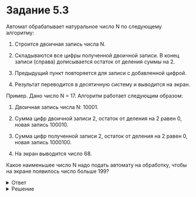 # Задание 5.3

Автомат обрабатывает натуральное число N по следующему алгоритму:

1. Строится двоичная запись числа N.

2. Складываются все цифры полученной двоичной записи. В конец записи (справа) дописывается остаток от деления суммы на 2.

3. Предыдущий пункт повторяется для записи с добавленной цифрой.

4. Результат переводится в десятичную систему и выводится на экран.

Пример. Дано число N = 17. Алгоритм работает следующим образом:

1. Двоичная запись числа N: 10001.

2. Сумма цифр двоичной записи 2, остаток от деления на 2 равен 0, новая запись 100010.

3. Сумма цифр полученной записи 2, остаток от деления на 2 равен 0, новая запись 1000100.

4. На экран выводится число 68.

Какое наименьшее число N надо подать автомату на обработку, чтобы на экране появилось число больше 199? 

<details>
<summary>Ответ</summary>
50
</details>

<details>
<summary>Решение</summary>

```python
mn = 10**10
for n in range(1, 300):
    b = bin(n)[2:]
    b = b + str(b.count(’1’) % 2)
    b = b + str(b.count(’1’) % 2)
    r = int(b, 2)
    if r > 199:
        print(n)
        break
```

</details>
